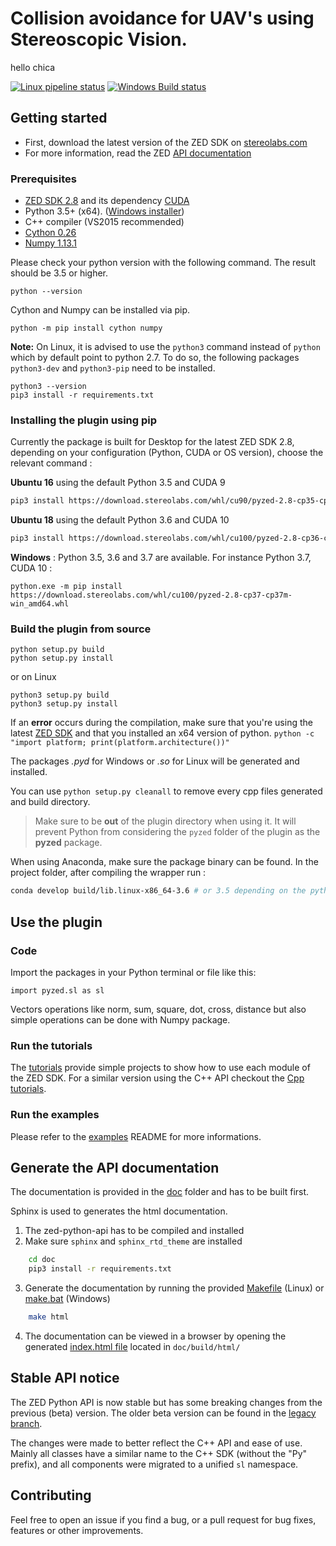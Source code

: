 # Collision avoidance for UAV's using Stereoscopic Vision.

hello chica

[![Linux pipeline status](https://gitlab.com/bot-stereolabs/zed-python-api/badges/master/pipeline.svg)](https://gitlab.com/bot-stereolabs/zed-python-api/commits/master) [![Windows Build status](https://ci.appveyor.com/api/projects/status/qtnt36xkmfrooj7j/branch/master?svg=true)](https://ci.appveyor.com/project/adujardin/zed-python-api-l80k9/branch/master)

## Getting started

- First, download the latest version of the ZED SDK on [stereolabs.com](https://www.stereolabs.com/developers)
- For more information, read the ZED [API documentation](https://www.stereolabs.com/developers/documentation/API/)

### Prerequisites

- [ZED SDK 2.8](https://www.stereolabs.com/developers/) and its dependency 
[CUDA](https://developer.nvidia.com/cuda-downloads)
- Python 3.5+ (x64).  ([Windows installer](https://www.python.org/ftp/python/3.7.3/python-3.7.3-amd64.exe))
-  C++ compiler (VS2015 recommended)
- [Cython 0.26](http://cython.org/#download)
- [Numpy 1.13.1](https://www.scipy.org/scipylib/download.html)

Please check your python version with the following command. The result should be 3.5 or higher.

```
python --version
```

Cython and Numpy can be installed via pip.
```
python -m pip install cython numpy
```

**Note:** On Linux, it is advised to use the `python3` command instead of `python` which by default point to python 2.7. To do so, the following packages `python3-dev` and `python3-pip` need to be installed.

```
python3 --version
pip3 install -r requirements.txt
```

### Installing the plugin using pip

Currently the package is built for Desktop for the latest ZED SDK 2.8, depending on your configuration (Python, CUDA or OS version), choose the relevant command :

**Ubuntu 16** using the default Python 3.5 and CUDA 9

```bash
pip3 install https://download.stereolabs.com/whl/cu90/pyzed-2.8-cp35-cp35m-linux_x86_64.whl
```

**Ubuntu 18** using the default Python 3.6 and CUDA 10

```bash
pip3 install https://download.stereolabs.com/whl/cu100/pyzed-2.8-cp36-cp36m-linux_x86_64.whl
```

**Windows** : Python 3.5, 3.6 and 3.7 are available. For instance Python 3.7, CUDA 10 :

```batch
python.exe -m pip install https://download.stereolabs.com/whl/cu100/pyzed-2.8-cp37-cp37m-win_amd64.whl
```

### Build the plugin from source

```
python setup.py build
python setup.py install
```

or on Linux

```
python3 setup.py build
python3 setup.py install
```


If an __error__ occurs during the compilation, make sure that you're using the latest [ZED SDK](https://www.stereolabs.com/developers/) and that you installed an x64 version of python. `python -c "import platform; print(platform.architecture())"`

The packages *.pyd* for Windows or *.so* for Linux will be generated and installed.

You can use `python setup.py cleanall` to remove every cpp files generated and build directory.

> Make sure to be **out** of the plugin directory when using it. It will prevent Python from considering the `pyzed` folder of the plugin as the **pyzed** package.


When using Anaconda, make sure the package binary can be found. In the project folder, after compiling the wrapper run :

```bash
conda develop build/lib.linux-x86_64-3.6 # or 3.5 depending on the python version used
```


## Use the plugin

### Code

Import the packages in your Python terminal or file like this:
```
import pyzed.sl as sl
```

Vectors operations like norm, sum, square, dot, cross, distance but also simple operations can be done with
Numpy package.

### Run the tutorials

The [tutorials](tutorials) provide simple projects to show how to use each module of the ZED SDK. For a similar version using the C++ API checkout the [Cpp tutorials](https://github.com/stereolabs/zed-examples/tree/master/tutorials).

### Run the examples

Please refer to the [examples](examples) README for more informations.

## Generate the API documentation

The documentation is provided in the [doc](./doc) folder and has to be built first.

Sphinx is used to generates the html documentation.

1. The zed-python-api has to be compiled and installed
2. Make sure `sphinx` and `sphinx_rtd_theme` are installed

```bash
    cd doc
    pip3 install -r requirements.txt
```

3. Generate the documentation by running the provided [Makefile](doc/Makefile) (Linux) or [make.bat](doc/make.bat) (Windows)

```bash
    make html
```

4. The documentation can be viewed in a browser by opening the generated [index.html file](doc/build/html/index.html) located in `doc/build/html/`

## Stable API notice

The ZED Python API is now stable but has some breaking changes from the previous (beta) version. The older beta version can be found in the [legacy branch](https://github.com/stereolabs/zed-python-api/tree/legacy).

The changes were made to better reflect the C++ API and ease of use. Mainly all classes have a similar name to the C++ SDK (without the "Py" prefix), and all components were migrated to a unified `sl` namespace.

## Contributing

Feel free to open an issue if you find a bug, or a pull request for bug fixes, features or other improvements.
